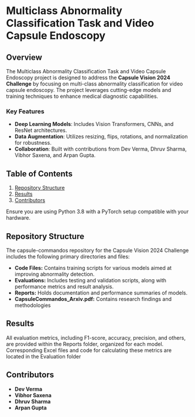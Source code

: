 # Multiclass Abnormality Classification Task and Video Capsule Endoscopy

## Overview
The Multiclass Abnormality Classification Task and Video Capsule Endoscopy project is designed to address the **Capsule Vision 2024 Challenge** by focusing on multi-class abnormality classification for video capsule endoscopy. The project leverages cutting-edge models and training techniques to enhance medical diagnostic capabilities. 

### Key Features
- **Deep Learning Models**: Includes Vision Transformers, CNNs, and ResNet architectures.
- **Data Augmentation**: Utilizes  resizing, flips, rotations, and normalization for robustness.
- **Collaboration**: Built with contributions from Dev Verma, Dhruv Sharma, Vibhor Saxena, and Arpan Gupta.

## Table of Contents
1. [Repository Structure](#github-structure)
2. [Results](#results)
3. [Contributors](#contributors)

Ensure you are using Python 3.8 with a PyTorch setup compatible with your hardware.

## Repository Structure

The capsule-commandos repository for the Capsule Vision 2024 Challenge includes the following primary directories and files:

- **Code Files:** Contains training scripts for various models aimed at improving abnormality detection.
- **Evaluations:** Includes testing and validation scripts, along with performance metrics and result analysis.
- **Reports:** Holds documentation and performance summaries of models.
- **CapsuleCommandos_Arxiv.pdf:** Contains research findings and methodologies

## Results

All evaluation metrics, including F1-score, accuracy, precision, and others, are provided within the Reports folder, organized for each model. Corresponding Excel files and code for calculating these metrics are located in the Evaluation folder

## Contributors

- **Dev Verma**
- **Vibhor Saxena**
- **Dhruv Sharma**
- **Arpan Gupta**

